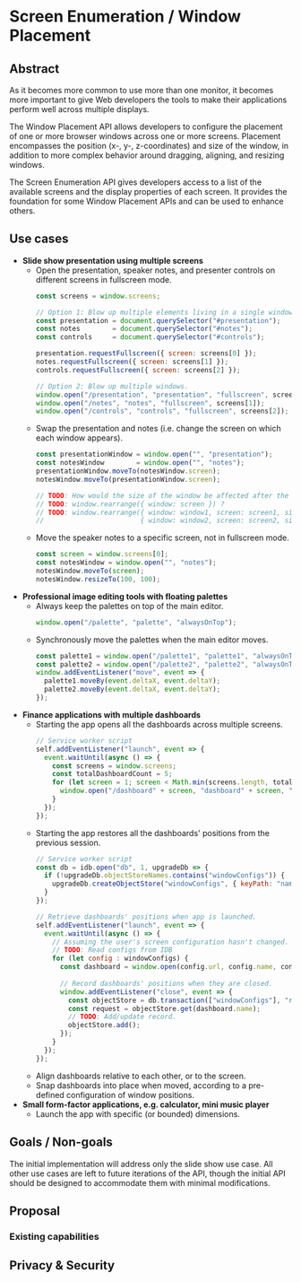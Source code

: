 # Screen Enumeration / Window Placement

## Abstract

As it becomes more common to use more than one monitor, it becomes more important to give Web developers the tools to make their applications perform well across multiple displays.

The Window Placement API allows developers to configure the placement of one or more browser windows across one or more screens. Placement encompasses the position (x-, y-, z-coordinates) and size of the window, in addition to more complex behavior around dragging, aligning, and resizing windows.

The Screen Enumeration API gives developers access to a list of the available screens and the display properties of each screen. It provides the foundation for some Window Placement APIs and can be used to enhance others.

## Use cases

* **Slide show presentation using multiple screens**
  * Open the presentation, speaker notes, and presenter controls on different screens in fullscreen mode.
    ```js
    const screens = window.screens;
    
    // Option 1: Blow up multiple elements living in a single window.
    const presentation = document.querySelector("#presentation");
    const notes        = document.querySelector("#notes");
    const controls     = document.querySelector("#controls");
    
    presentation.requestFullscreen({ screen: screens[0] });
    notes.requestFullscreen({ screen: screens[1] });
    controls.requestFullscreen({ screen: screens[2] });
    
    // Option 2: Blow up multiple windows.
    window.open("/presentation", "presentation", "fullscreen", screens[0]);
    window.open("/notes", "notes", "fullscreen", screens[1]);
    window.open("/controls", "controls", "fullscreen", screens[2]);
    ```
  * Swap the presentation and notes (i.e. change the screen on which each window appears).
    ```js
    const presentationWindow = window.open("", "presentation");
    const notesWindow        = window.open("", "notes");
    presentationWindow.moveTo(notesWindow.screen);
    notesWindow.moveTo(presentationWindow.screen);
    
    // TODO: How would the size of the window be affected after the move?
    // TODO: window.rearrange({ window: screen }) ?
    // TODO: window.rearrange({ window: window1, screen: screen1, size: "100x100" }, 
    //                        { window: window2, screen: screen2, size: "fullscreen" }) ?
    ```
  * Move the speaker notes to a specific screen, not in fullscreen mode.
    ```js
    const screen = window.screens[0];
    const notesWindow = window.open("", "notes");
    notesWindow.moveTo(screen);
    notesWindow.resizeTo(100, 100);
    ```
* **Professional image editing tools with floating palettes**
  * Always keep the palettes on top of the main editor.
    ```js
    window.open("/palette", "palette", "alwaysOnTop");
    ```
  * Synchronously move the palettes when the main editor moves.
    ```js
    const palette1 = window.open("/palette1", "palette1", "alwaysOnTop");
    const palette2 = window.open("/palette2", "palette2", "alwaysOnTop");
    window.addEventListener("move", event => {
      palette1.moveBy(event.deltaX, event.deltaY);
      palette2.moveBy(event.deltaX, event.deltaY);
    });
    ```
* **Finance applications with multiple dashboards**
  * Starting the app opens all the dashboards across multiple screens.
    ```js
    // Service worker script
    self.addEventListener("launch", event => {
      event.waitUntil(async () => {
        const screens = window.screens;
        const totalDashboardCount = 5;
        for (let screen = 1; screen < Math.min(screens.length, totalDashboardCount); ++screen) {
          window.open("/dashboard" + screen, "dashboard" + screen, "", screens[screen]);
        }
      });
    });
    ```
  * Starting the app restores all the dashboards' positions from the previous session.
    ```js
    // Service worker script
    const db = idb.open("db", 1, upgradeDb => {
      if (!upgradeDb.objectStoreNames.contains("windowConfigs")) {
        upgradeDb.createObjectStore("windowConfigs", { keyPath: "name" });
      }
    });
    
    // Retrieve dashboards' positions when app is launched.
    self.addEventListener("launch", event => {
      event.waitUntil(async () => {
        // Assuming the user's screen configuration hasn't changed.
        // TODO: Read configs from IDB
        for (let config : windowConfigs) {
          const dashboard = window.open(config.url, config.name, config.options, config.screen);
          
          // Record dashboards' positions when they are closed.
          window.addEventListener("close", event => {
            const objectStore = db.transaction(["windowConfigs"], "readwrite").objectStore("windowConfigs");
            const request = objectStore.get(dashboard.name);
            // TODO: Add/update record.
            objectStore.add();
          });
        }
      });
    });
    ```
  * Align dashboards relative to each other, or to the screen.
  * Snap dashboards into place when moved, according to a pre-defined configuration of window positions.
* **Small form-factor applications, e.g. calculator, mini music player**
  * Launch the app with specific (or bounded) dimensions.

## Goals / Non-goals

The initial implementation will address only the slide show use case. All other use cases are left to future iterations of the API, though the initial API should be designed to accommodate them with minimal modifications.

## Proposal

### Existing capabilities

## Privacy & Security
